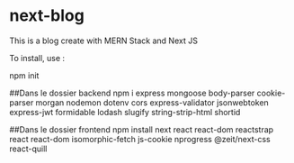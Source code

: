 # next-blog

This is a blog create with MERN Stack and Next JS

To install, use :

npm init

##Dans le dossier backend
npm i express mongoose body-parser cookie-parser morgan nodemon dotenv cors express-validator jsonwebtoken express-jwt formidable lodash slugify string-strip-html shortid 

##Dans le dossier frontend
npm install next react react-dom reactstrap react react-dom isomorphic-fetch js-cookie nprogress @zeit/next-css react-quill


